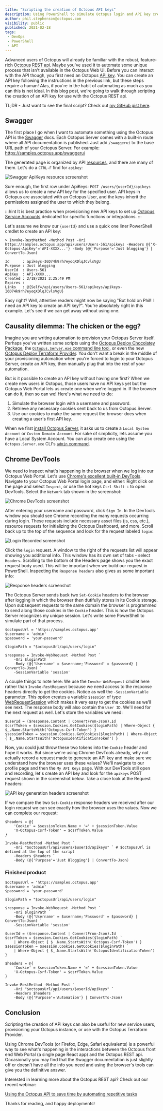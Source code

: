 ```yaml
---
title: "Scripting the creation of Octopus API keys"
description: Using PowerShell to simulate Octopus login and API key creation.
author: phil.stephenson@octopus.com
visibility: public
published: 2021-02-18
tags:
 - DevOps
 - PowerShell
 - API
---
```


Advanced users of Octopus will already be familiar with the robust, feature-rich [Octopus REST api](https://octopus.com/docs/octopus-rest-api). Maybe you've used it to automate some unique process that isn't available in the Octopus Web UI. Before you can interact with the API though, you first need an Octopus [API key](https://octopus.com/docs/octopus-rest-api/how-to-create-an-api-key). You can create an API key following the instructions in the previous link, but these steps require a human! Alas, if you're in the habit of automating as much as you can this is not ideal. In this blog post, we're going to walk through scripting the creation of an API key for use with the Octopus REST api.

TL;DR - Just want to see the final script? Check out [my GitHub gist here](https://gist.github.com/pstephenson02/3cf2dc3b9d68db28722ad568c9eb49eb).

## Swagger

The first place I go when I want to automate something using the Octopus API is the [Swagger](https://swagger.io/) docs. Each Octopus Server comes with a built-in route where all API documentation is published. Just add `/swaggerui` to the base URL path of your Octopus Server. For example: https://samples.octopus.app/swaggerui

The generated page is organized by API [resources](https://cloud.google.com/apis/design/resources), and there are many of them. Let's do a `CTRL-F` find for `apikey`:

![Swagger ApiKeys resource screenshot](find-apikey.png "width=500")

Sure enough, the first row under ApiKeys: `POST /users/{userId}/apikeys` allows us to create a new API key for the specified user. API keys in Octopus are associated with an Octopus User, and the keys inherit the permissions assigned the user to which they belong.

:::hint
It is best practice when provisioning new API keys to set up [Octopus Service Accounts](https://octopus.com/docs/security/users-and-teams/service-accounts) dedicated for specific functions or integrations.
:::

Let's assume we know our `{userId}` and use a quick one liner PowerShell cmdlet to create an API key:

```pwsh
> Invoke-RestMethod -Method Post -Uri https://samples.octopus.app/api/users/Users-561/apikeys -Headers @{'X-Octopus-ApiKey'='API-XXXX...'} -Body (@{'Purpose'='Just blogging'} | ConvertTo-Json)

Id      : apikeys-I6D74k9rh7eyoqXDlqJCvlsVgU
Purpose : Just blogging
UserId  : Users-561
ApiKey  : API-XXXX...
Created : 2/18/2021 2:25:49 PM
Expires :
Links   : @{Self=/api/users/Users-561/apikeys/apikeys-I6D74k9rh7eyoqXDlqJCvlsVgU}
```

Easy right? Well, attentive readers might now be saying "But hold on Phil! I need an API key to create an API key?". You're absolutely right in this example. Let's see if we can get away without using one.

## Causality dilemma: The chicken or the egg?

Imagine you are writing automation to provision your Octopus Server itself. Perhaps you've written some scripts using the [Octopus Deploy Chocolatey Package](https://chocolatey.org/packages/OctopusDeploy/), the [`Octopus.Server.exe` command line tool](https://octopus.com/docs/octopus-rest-api/octopus.server.exe-command-line), or even the new [Octopus Deploy Terraform Provider](https://octopus.com/blog/octopusdeploy-terraform-provider). You don't want a break in the middle of your provisioning automation when you're forced to login to your Octopus Server, create an API key, then manually plug that into the rest of your automation.

But is it possible to create an API key without having one first? When we create new users in Octopus, those users have no API keys yet but the Octopus Web Portal lets us create one when we're logged in. If the browser can do it, then so can we! Here's what we need to do:

1. Simulate the browser login with a username and password.
2. Retrieve any necessary cookies sent back to us from Octopus Server.
3. Use our cookies to make the same request the browser does when creating a user's first API key.

When we first [install Octopus Server](https://octopus.com/docs/installation#install-octopus), it asks us to create a `Local System Account` or `Custom Domain Account`. For sake of simplicity, lets assume you have a Local System Account. You can also create one using the `Octopus.Server.exe` CLI's [`admin` command](https://octopus.com/docs/octopus-rest-api/octopus.server.exe-command-line/admin).

## Chrome DevTools

We need to inspect what's happening in the browser when we log into our Octopus Web Portal. Let's use [Chrome's excellent built-in DevTools](https://developers.google.com/web/tools/chrome-devtools). Navigate to your Octopus Web Portal login page, and either: Right click on the page and select `Inspect`, or use the hot keys `Ctrl-Shift-i` to open DevTools. Select the `Network` tab shown in the screenshot:

![Chrome DevTools screenshot](chrome-devtools.png "width=500")

After entering your username and password, click `Sign In`. In the DevTools window you should see Chrome recording the many requests occurring during login. These requests include necessary asset files (js, css, etc.), resource requests for initializing the Octopus Dashboard, and more. Scroll back up to the top of the sequence and look for the request labeled `login`:

![Login Recorded screenshot](login-recorded.png "width=500")

Click the `login` request. A window to the right of the requests list will appear showing you additional info. This window has its own set of tabs - select `Headers`. Scrolling to the bottom of the Headers page shows you the exact request body used. This will be important when we build our request in PowerShell. Inspecting the `Response headers` also gives us some important info:

![Response headers screenshot](set-cookie.png "width=500")

The Octopus Server sends back two `Set-Cookie` headers to the browser after logging in which the browser then dutifully stores in its Cookie storage. Upon subsequent requests to the same domain the browser is programmed to send along those cookies in the `Cookie` header. This is how the Octopus Server recognizes my unique session. Let's write some PowerShell to simulate part of that process.

```pwsh
$octopusUrl = 'https://samples.octopus.app'
$username = 'admin'
$password = 'your-password'

$loginPath = "$octopusUrl/api/users/login"

$response = Invoke-WebRequest -Method Post `
    -Uri $loginPath `
    -Body (@{'Username' = $username;'Password' = $password} | ConvertTo-Json) `
    -SessionVariable 'session'
```

A couple things to note here: We use the `Invoke-WebRequest` cmdlet here rather than `Invoke-RestRequest` because we need access to the response headers directly to get the cookies. Notice as well the `-SessionVariable` parameter. This option creates a variable `$session` of type [WebRequestSession](https://docs.microsoft.com/en-us/dotnet/api/microsoft.powershell.commands.webrequestsession?view=powershellsdk-7.0.0) which makes it very easy to get the cookies as we'll see next. The response body will also contain the `User ID`. We'll need for the next request as well. Let's store the variables we need:

```pwsh
$userId = ($response.Content | ConvertFrom-Json).Id
$csrfToken = $session.Cookies.GetCookies($loginPath) | Where-Object { $_.Name.StartsWith('Octopus-Csrf-Token') }
$sessionToken = $session.Cookies.GetCookies($loginPath) | Where-Object { $_.Name.StartsWith('OctopusIdentificationToken') }
```

Now, you could just throw these two tokens into the `Cookie` header and hope it works. But since we're using Chrome DevTools already, why not actually record a request made to generate an API key and make sure we understand how the browser uses these values? We'll navigate to our profile page and then the `My API Keys` page. With our DevTools still open and recording, let's create an API key and look for the `apikeys` POST request shown in the screenshot below. Take a close look at the Request headers:

![API key generation headers screenshot](generate-apikey-recorded.png "width=500")

If we compare the two `Set-Cookie` response headers we received after our login request we can see exactly how the browser uses the values. Now we can complete our request:

```pwsh
$headers = @{
    'Cookie' = $sessionToken.Name + '=' + $sessionToken.Value
    'X-Octopus-Csrf-Token' = $csrfToken.Value
}

Invoke-RestMethod -Method Post `
    -Uri "$octopusUrl/api/users/$userId/apikeys" ` # $octopusUrl is defined at the top of the script
    -Headers $headers `
    -Body (@{'Purpose'='Just Blogging'} | ConvertTo-Json)
```

### Finished product

```pwsh
$octopusUrl = 'https://samples.octopus.app'
$username = 'admin'
$password = 'your-password'

$loginPath = "$octopusUrl/api/users/login"

$response = Invoke-WebRequest -Method Post `
    -Uri $loginPath `
    -Body (@{'Username' = $username;'Password' = $password} | ConvertTo-Json) `
    -SessionVariable 'session'

$userId = ($response.Content | ConvertFrom-Json).Id
$csrfToken = $session.Cookies.GetCookies($loginPath) `
    | Where-Object { $_.Name.StartsWith('Octopus-Csrf-Token') }
$sessionToken = $session.Cookies.GetCookies($loginPath) `
    | Where-Object { $_.Name.StartsWith('OctopusIdentificationToken') }

$headers = @{
    'Cookie' = $sessionToken.Name + '=' + $sessionToken.Value
    'X-Octopus-Csrf-Token' = $csrfToken.Value
}

Invoke-RestMethod -Method Post `
    -Uri "$octopusUrl/api/users/$userId/apikeys" `
    -Headers $headers `
    -Body (@{'Purpose'='Automation'} | ConvertTo-Json)
```

## Conclusion

Scripting the creation of API keys can also be useful for new service users, provisioning your Octopus instance, or use with the Octopus Terraform Provider.

Using Chrome DevTools (or Firefox, Edge, Safari equivalents) is a powerful way to see what's happening in the interactions between the Octopus front end Web Portal (a single page React app) and the Octopus REST api. Occasionally you may find that the Swagger documentation is just slightly off or doesn't have all the info you need and using the browser's tools can give you the definitive answer.

Interested in learning more about the Octopus REST api? Check out our recent webinar:

[Using the Octopus API to save time by automating repetitive tasks](https://octopus.zoom.us/webinar/register/6016118341944/WN_ykrzzdSvRZOMWFojvxNguw)

Thanks for reading, and happy deployments!